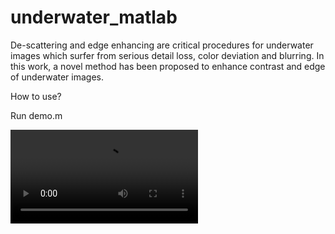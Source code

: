 # underwater_matlab
De-scattering and edge enhancing are critical procedures for underwater images which surfer from serious detail loss, color deviation and blurring. In this work, a novel method has been proposed to enhance contrast and edge of underwater images.

How to use?

Run demo.m

![Alt text](https://github.com/paulpanwang/underwater_matlab/blob/master/%E6%B0%B4%E4%B8%8B%E5%9B%BE%E5%83%8F%E6%B8%85%E6%99%B0%E5%8C%96.avi)
